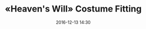 ---
title: «Heaven's Will» Costume Fitting
date: 2016-12-13 14:30
venue: Tseung Kwan O TVB City Studio One Parking Lot
attendees: "Ruco Chan, Shaun Tam, Selena Li, Elaine Yiu, KK Cheung, Cheung Wing Hong, Matthew Ho, Yu Yeung, Lee Sing Cheung, Jack Wu, Eddie Pang, David Do, Savio Tsang, Angelina Lo, Andrew Yuen, Chuk Man Kwan, Yoyo Chen, Jess Sum, Yu Chi Ming, Chan Wing Chun, Sunny Dai, Candice Chiu, Lena Li, Oscar Li, Ricky Wong, Choi Kwok Hing, Wai Lit, Kwan Wai Lun, Lee Hoi Sang, Leo Tsang, Cheng Shu Fung, Leo Kwan, Kenneth Fok, To Yin Gor, Pinky Cheung, Clare Chan, Gogo Cheung, Katherine Ho, Siu Hoi Yan, Tsang Kai Lun, Terrence Huang, Frankie Choi, Michelle Wong, Cho Sze Sze, Apple Chan, George Ng, Lydia Law, Fung Tze Sum, Yu Ying Tung, Lee Ka Chun, Clevis Tam, Jonathan Lee"
image: yes
---